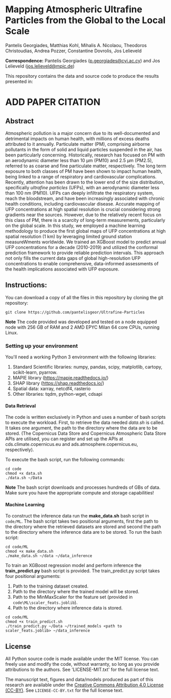 # Mapping Atmospheric Ultrafine Particles from the Global to the Local Scale
Pantelis Georgiades, Matthias Kohl, Mihalis A. Nicolaou, Theodoros Christoudias, Andrea Pozzer, Constantine Dovrolis, Jos Lelieveld

**Correspondence:** Pantelis Georgiades (p.georgiades@cyi.ac.cy) and Jos Lelieveld (jos.lelieveld@mpic.de)

This repository contains the data and source code to produce the results presented in:

# ADD PAPER CITATION

## Abstract

Atmospheric pollution is a major concern due to its well-documented and detrimental impacts on human health, with millions of excess deaths attributed to it annually. Particulate matter (PM), comprising airborne pollutants in the form of solid and liquid particles suspended in the air, has been particularly concerning. Historically, research has focused on PM with an aerodynamic diameter less than 10 μm (PM10) and 2.5 μm (PM2.5), referred to as coarse and fine particulate matter, respectively. The long term exposure to both classes of PM have been shown to impact human health, being linked to a range of respiratory and cardiovascular complications. Recently, attention has been drawn to the lower end of the size distribution, specifically *ultrafine particles* (UFPs), with an aerodynamic diameter less than  100 nm (PM10). UFPs can deeply infiltrate the respiratory system, reach the bloodstream, and have been increasingly associated with chronic health conditions, including cardiovascular disease. Accurate mapping of UFP concentrations at high spatial resolution is crucial considering strong gradients near the sources. However, due to the relatively recent focus on this class of PM, there is a scarcity of long-term measurements, particularly on the global scale. In this study, we employed a machine learning methodology to produce the first global maps of UFP concentrations at high spatial resolution (1 km) by leveraging limited ground station measureWments worldwide. We trained an XGBoost model to predict annual UFP concentrations for a decade (2010-2019) and utilized the conformal prediction framework to provide reliable prediction intervals. This approach not only fills the current data gaps of global high-resolution UFP concentrations to enable comprehensive, data-informed assessments of the health implications associated with UFP exposure.

## Instructions:

You can download a copy of all the files in this repository by cloning the git repository:

```
git clone https://github.com/pantelisgeor/Ultrafine-Particles
```

**Note** The code provided was developed and tested on a node equipped node with 256 GB of RAM and 2 AMD EPYC Milan 64 core CPUs, running Linux.

### Setting up your environment

You'll need a working Python 3 environment with the following libraries:
1. Standard Scientific libraries: numpy, pandas, scipy, matplotlib, cartopy, scikit-learn, pyarrow.
2. MAPIE library (https://mapie.readthedocs.io/)
3. SHAP library (https://shap.readthedocs.io/)
4. Spatial data: xarray, netcdf4, rasterio
5. Other libraries: tqdm, python-wget, cdsapi


#### Data Retrieval

The code is written exclusively in Python and uses a number of bash scripts to execute the workload. First, to retrieve the data needed *data.sh* is called. It takes one argument, the path to the directory where the data are to be stored. (The Copernicus Data Store and Copernicus Atmospheric Data Store APIs are utilised, you can register and set up the APIs at cds.climate.copernicus.eu and ads.atmosphere.copernicus.eu, respectively).

To execute the bash script, run the following commands:

```
cd code
chmod +x data.sh
./data.sh ~/Data
```
**Note** The bash script downloads and processes hundreds of GBs of data. Make sure you have the appropriate compute and storage capabilities!

#### Machine Learning

To construct the inference data run the **make_data.sh** bash script in `code/ML`. The bash script takes two positional arguments, first the path to the directory where the retrieved datasets are stored and second the path to the directory where the inference data are to be stored. To run the bash script:

```
cd code/ML
chmod +x make_data.sh
./make_data.sh ~/data ~/data_inference
```

To train an XGBoost regression model and perform inference the **train_predict.py** bash script is provided. The train_predict.py script takes four positional arguments:
1. Path to the training dataset created.
2. Path to the directory where the trained model will be stored.
3. Path to the MinMaxScaler for the feature set (provided in `code\ML\scaler_feats.joblib`).
4. Path to the directory where inference data is stored.

```
cd code/ML
chmod +x train_predict.sh
./train_predict.py ~/Data ~/trained_models <path to scaler_feats.joblib> ~/data_inference
```

## License

All Python source code is made available under the MIT license. You can freely use and modify the code, without warranty, so long as you provide attributions to the authors. See 'LICENSE-MIT.txt' for the full license text.

The manuscript text, figures and data/models produced as part of this research are available under the [Creative Commons Attribution 4.0 License (CC-BY)][cc-by]. See `LICENSE-CC-BY.txt` for the full license text.

[cc-by]: https://creativecommons.org/licenses/by/4.0/
